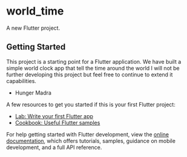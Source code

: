 # world_time

A new Flutter project.

## Getting Started

This project is a starting point for a Flutter application.
We have built a simple world clock app that tell the time around the world
I will not be further developing this project but feel free to continue 
to extend it capabilities.

- Hunger Madra 

A few resources to get you started if this is your first Flutter project:

- [Lab: Write your first Flutter app](https://docs.flutter.dev/get-started/codelab)
- [Cookbook: Useful Flutter samples](https://docs.flutter.dev/cookbook)

For help getting started with Flutter development, view the
[online documentation](https://docs.flutter.dev/), which offers tutorials,
samples, guidance on mobile development, and a full API reference.
